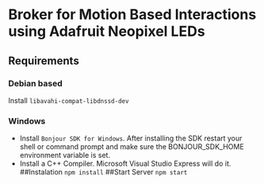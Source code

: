 # Broker for Motion Based Interactions using Adafruit Neopixel LEDs
## Requirements
### Debian based
Install `libavahi-compat-libdnssd-dev`
### Windows
+ Install `Bonjour SDK for Windows`. After installing the SDK restart your shell or command prompt and make sure the BONJOUR_SDK_HOME environment variable is set.
+ Install a C++ Compiler. Microsoft Visual Studio Express will do it. 
##Instalation
`npm install`
##Start Server
`npm start`
